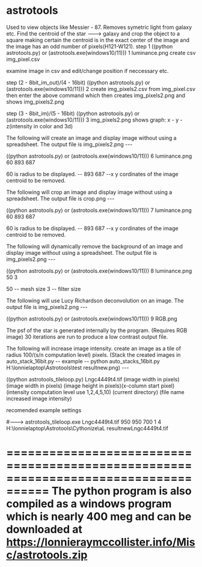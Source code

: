 # astrotools  
 Used to view objects like Messier - 87.  Removes symetric light from galaxy etc.  Find the centroid of the star ---> galaxy and crop the object to a square making certain the centroid is in the exact center of the image and the image has an odd number of pixels(H121-W121). 
step 1
((python astrotools.py) or (astrotools.exe(windows10/11))) 1 luminance.png
create csv img_pixel.csv

examine image in csv and edit/change position if neccessary etc.

step (2 - 8bit_im_out)/(4 - 16bit)
((python astrotools.py) or (astrotools.exe(windows10/11))) 2
create img_pixels2.csv from img_pixel.csv then enter the above command which then creates img_pixels2.png and shows img_pixels2.png

step (3 - 8bit_im)/(5 - 16bit)
((python astrotools.py) or (astrotools.exe(windows10/11))) 3 img_pixels2.png
shows graph:  x - y - z(intensity in color and 3d)

The following will create an image and display image without using a spreadsheet.  The output file is img_pixels2.png ---

((python astrotools.py) or (astrotools.exe(windows10/11))) 6 luminance.png 60 893 687
 
60 is radius to be displayed.  --  893 687 --x y cordinates of the image centroid to be removed.

The following will crop an image and display image without using a spreadsheet.  The output file is crop.png ---

((python astrotools.py) or (astrotools.exe(windows10/11))) 7 luminance.png 60 893 687
 
60 is radius to be displayed.  --  893 687 --x y cordinates of the image centroid to be removed.

The following will dynamically remove the background of an image and display image without using a spreadsheet.  The output file is img_pixels2.png ---

((python astrotools.py) or (astrotools.exe(windows10/11))) 8 luminance.png 50 3

50 -- mesh size    3 -- filter size 

The following will use Lucy Richardson deconvolution on an image.  The output file is img_pixels2.png ---

((python astrotools.py) or (astrotools.exe(windows10/11))) 9 RGB.png 

The psf of the star is generated internally by the program. (Requires RGB image) 30 iterations are run to produce a low contrast output file.

The following will increase image intensity. create an image as a tile of radius 100/(s/n computation level) pixels. (Stack the created images in auto_stack_16bit.py -- example -- python auto_stacks_16bit.py H:\lonnielaptop\Astrotools\test  resultnew.png) --- 

((python astrotools_tileloop.py) Lngc4449t4.tif (image width in pixels) (image width in pixels) (image height in pixels)(x-column start pixel) (intensity computation level use 1,2,4,5,10) (current directory) (file name increased image intensity)

recomended example settings

#---> astrotools_tileloop.exe Lngc4449t4.tif 950 950 700 1 4 H:\lonnielaptop\Astrotools\Cythonize\aL resultnewLngc4449t4.tif

====================================================================================
The python program is also compiled as a windows program which is nearly 400 meg and can be downloaded at https://lonnieraymccollister.info/Misc/astrotools.zip
====================================================================================